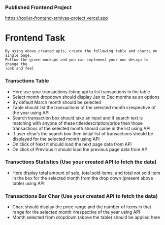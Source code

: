 ### Published Frontend Project
https://roxiler-frontend-srinivas-project.vercel.app

# Frontend Task

    By using above created apis, create the following table and charts on single page.
    Follow the given mockups and you can implement your own design to change the
    look and feel

### Transctions Table
- Here use your transactions listing api to list transactions in the table
- Select month dropdown should display Jan to Dec months as an options
- By default March month should be selected
- Table should list the transactions of the selected month irrespective of the
    year using API
- Search transaction box should take an input and if search text is matching
    with anyone of these title/description/price then those transactions of the
    selected month should come in the list using API
- If user clear’s the search box then initial list of transactions should be
    displayed for the selected month using API
- On click of Next it should load the next page data from API
- On click of Previous it should load the previous page data from AP

### Transctions Statistics (Use your created API to fetch the data)
- Here display total amount of sale, total sold items, and total not sold item
    in the box for the selected month from the drop down (present above table)
    using API

### Transactions Bar Char (Use your created API to fetch the data)
- Chart should display the price range and the number of items in that range for
  the selected month irrespective of the year using API
- Month selected from dropdown (above the table) should be applied here
